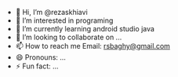 - 👋 Hi, I’m @rezaskhiavi
- 👀 I’m interested in programing
- 🌱 I’m currently learning android studio java
- 💞️ I’m looking to collaborate on ...
- 📫 How to reach me Email: rsbaghy@gmail.com
- 😄 Pronouns: ...
- ⚡ Fun fact: ...

<!---
rezaskhiavi/rezaskhiavi is a ✨ special ✨ repository because its `README.md` (this file) appears on your GitHub profile.
You can click the Preview link to take a look at your changes.
--->
